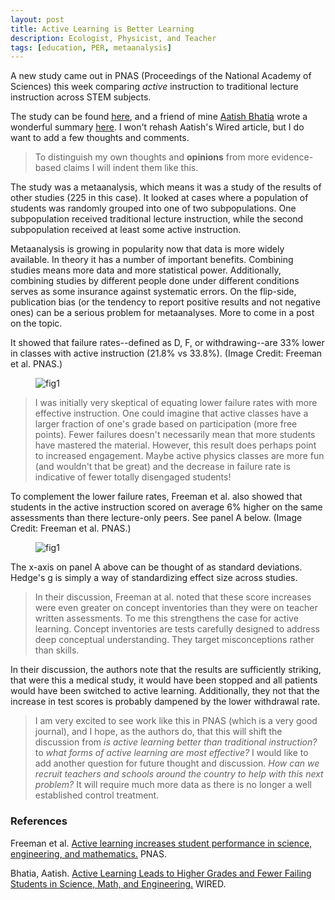 ```yaml
---
layout: post
title: Active Learning is Better Learning
description: Ecologist, Physicist, and Teacher
tags: [education, PER, metaanalysis]
---
```


A new study came out in PNAS (Proceedings of the National Academy of Sciences) this week comparing _active_ instruction to traditional lecture instruction across STEM subjects.

The study can be found [here](http://www.pnas.org/content/early/2014/05/08/1319030111.full.pdf+html), and a friend of mine [Aatish Bhatia](https://twitter.com/aatishb) wrote a wonderful summary [here](http://www.wired.com/2014/05/empzeal-active-learning/).  I won't rehash Aatish's Wired article, but I do want to add a few thoughts and comments.

> To distinguish my own thoughts and **opinions** from more evidence-based claims I will indent them like this.

The study was a metaanalysis, which means it was a study of the results of other studies (225 in this case).  It looked at cases where a population of students was randomly grouped into one of two subpopulations.  One subpopulation received traditional lecture instruction, while the second subpopulation received at least some active instruction.

<div class="message">
Metaanalysis is growing in popularity now that data is more widely available.  In theory it has a number of important benefits.  Combining studies means more data and more statistical power.  Additionally, combining studies by different people done under different conditions serves as some insurance against systematic errors.  On the flip-side, publication bias (or the tendency to report positive results and not negative ones) can be a serious problem for metaanalyses. More to come in a post on the topic.
</div>

It showed that failure rates--defined as D, F, or withdrawing--are 33% lower in classes with active instruction (21.8% vs 33.8%). (Image Credit: Freeman et al. PNAS.)

<figure>
	<img src="{{ site.url }}/post_images/ActiveLearning_failure_rate_caption.png" alt="fig1">
	<figcaption></figcaption>
</figure>

> I was initially very skeptical of equating lower failure rates with more effective instruction.  One could imagine that active classes have a larger fraction of one's grade based on participation (more free points).  Fewer failures doesn't necessarily mean that more students have mastered the material.  However, this result does perhaps point to increased engagement.  Maybe active physics classes are more fun (and wouldn't that be great) and the decrease in failure rate is indicative of fewer totally disengaged students! 

To complement the lower failure rates, Freeman et al. also showed that students in the active instruction scored on average 6% higher on the same assessments than there lecture-only peers.  See panel A below. (Image Credit: Freeman et al. PNAS.)

<figure>
	<img src="{{ site.url }}/post_images/ActiveLearning_score_increase_caption.png" alt="fig1">
	<figcaption></figcaption>
</figure>

<div class="message">
The x-axis on panel A above can be thought of as standard deviations.  Hedge's g is simply a way of standardizing effect size across studies.
</div>


> In their discussion, Freeman at al. noted that these score increases were even greater on concept inventories than they were on teacher written assessments.  To me this strengthens the case for active learning.  Concept inventories are tests carefully designed to address deep conceptual understanding.  They target misconceptions rather than skills. 

In their discussion, the authors note that the results are sufficiently striking, that were this a medical study, it would have been stopped and all patients would have been switched to active learning.  Additionally, they not that the increase in test scores is probably dampened by the lower withdrawal rate.

> I am very excited to see work like this in PNAS (which is a very good journal), and I hope, as the authors do, that this will shift the discussion from _is active learning better than traditional instruction?_ to _what forms of active learning are most effective?_  I would like to add another question for future thought and discussion. _How can we recruit teachers and schools around the country to help with this next problem?_  It will require much more data as there is no longer a well established control treatment.

### References

Freeman et al. [Active learning increases student performance in science, engineering, and mathematics.](http://www.pnas.org/content/early/2014/05/08/1319030111.full.pdf+html) PNAS.

Bhatia, Aatish. [Active Learning Leads to Higher Grades and Fewer Failing Students in Science, Math, and Engineering.](http://www.wired.com/2014/05/empzeal-active-learning/) WIRED.


